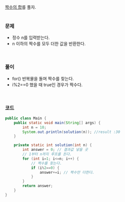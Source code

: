[짝수의 합](https://school.programmers.co.kr/learn/courses/30/lessons/120831)를 풀자. <br><br>

### 문제
+ 정수 n를 입력받는다.
+ n 이하의 짝수를 모두 더한 값을 반환한다.

<br>

### 풀이
+ for() 반복물을 돌며 짝수를 찾는다.
+ i%2==0 했을 때 true인 경우가 짝수다.

<br>

### 코드
```java
public class Main {
    public static void main(String[] args) {
        int n = 10;
        System.out.println(solution(n)); //result :30
    }

    private static int solution(int n) {
        int answer = 0; // 결과값 넣을 곳
        // 1부터 n까지 루프를 돈다.
        for (int i=1; i<=n; i++) {
            // 짝수를 찾는다.
            if (i%2==0) {
                answer+=i; // 짝수만 더한다.
            }
        }
        return answer;
    }
}
```
